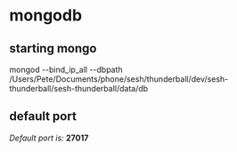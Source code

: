 # mongodb

## starting mongo

mongod --bind_ip_all --dbpath /Users/Pete/Documents/phone/sesh/thunderball/dev/sesh-thunderball/sesh-thunderball/data/db

## default port
*Default port is:* **27017**

